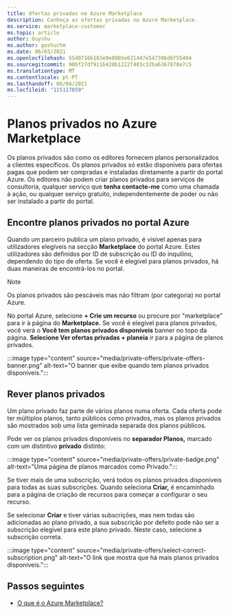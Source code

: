 ```yaml
---
title: Ofertas privadas no Azure Marketplace
description: Conheça as ofertas privadas no Azure Marketplace.
ms.service: marketplace-customer
ms.topic: article
author: Guyshu
ms.author: gushuchm
ms.date: 06/03/2021
ms.openlocfilehash: 55d0716b183e9e8905e631447e547396d6f55404
ms.sourcegitcommit: 90bf27df911b428b1222f483c32ba6367870e7c5
ms.translationtype: MT
ms.contentlocale: pt-PT
ms.lasthandoff: 08/04/2021
ms.locfileid: "115117859"
---
```

# <a name="private-plans-in-azure-marketplace"></a>Planos privados no Azure Marketplace

Os planos privados são como os editores fornecem planos personalizados a clientes específicos. Os planos privados só estão disponíveis para ofertas pagas que podem ser compradas e instaladas diretamente a partir do portal Azure. Os editores não podem criar planos privados para serviços de consultoria, qualquer serviço que **tenha contacte-me** como uma chamada à ação, ou qualquer serviço gratuito, independentemente de poder ou não ser instalado a partir do portal.

## <a name="find-private-plans-in-the-azure-portal"></a>Encontre planos privados no portal Azure

Quando um parceiro publica um plano privado, é visível apenas para utilizadores elegíveis na secção **Marketplace** do portal Azure. Estes utilizadores são definidos por ID de subscrição ou ID do inquilino, dependendo do tipo de oferta. Se você é elegível para planos privados, há duas maneiras de encontrá-los no portal.

> [!NOTE]
> Os planos privados são pescáveis mas não filtram (por categoria) no portal Azure.

No portal Azure, selecione **+ Crie um recurso** ou procure por "marketplace" para ir à página do **Marketplace.** Se você é elegível para planos privados, você verá o **Você tem planos privados disponíveis** banner no topo da página. **Selecione Ver ofertas privadas + planeia** ir para a página de planos privados.

:::image type="content" source="media/private-offers/private-offers-banner.png" alt-text="O banner que exibe quando tem planos privados disponíveis.":::

## <a name="review-private-plans"></a>Rever planos privados

Um plano privado faz parte de vários planos numa oferta. Cada oferta pode ter múltiplos planos, tanto públicos como privados, mas os planos privados são mostrados sob uma lista geminada separada dos planos públicos.

Pode ver os planos privados disponíveis no **separador Planos,** marcado com um distintivo **privado** distinto:

:::image type="content" source="media/private-offers/private-badge.png" alt-text="Uma página de planos marcados como Privado.":::

Se tiver mais de uma subscrição, verá todos os planos privados disponíveis para todas as suas subscrições. Quando seleciona **Criar,** é encaminhado para a página de criação de recursos para começar a configurar o seu recurso.

Se selecionar **Criar** e tiver várias subscrições, mas nem todas são adicionadas ao plano privado, a sua subscrição por defeito pode não ser a subscrição elegível para este plano privado. Neste caso, selecione a subscrição correta.

:::image type="content" source="media/private-offers/select-correct-subscription.png" alt-text="O link que mostra que há mais planos privados disponíveis.":::

## <a name="next-steps"></a>Passos seguintes

- [O que é o Azure Marketplace?](azure-marketplace-overview.md)
